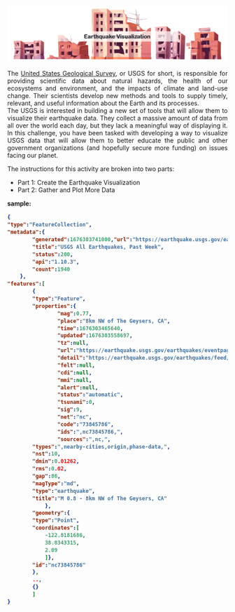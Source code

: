 <p align="center">
    <img src="https://github.com/theidari/earthquake_visualization/blob/main/asset/readme_header.png" width="900">
<p>
<p align="justify">
The <a href="https://earthquake.usgs.gov/earthquakes/feed/v1.0/geojson.php">United States Geological Survey</a>, or USGS for short, 
is responsible for providing scientific data about natural hazards, 
the health of our ecosystems and environment, and the impacts of climate and land-use change. 
Their scientists develop new methods and tools to supply timely, relevant, and useful 
information about the Earth and its processes.<br>
The USGS is interested in building a new set of tools that will allow them to visualize their 
earthquake data. They collect a massive amount of data from all over the world each day, but 
they lack a meaningful way of displaying it. In this challenge, you have been tasked with developing 
a way to visualize USGS data that will allow them to better educate the public and other government 
organizations (and hopefully secure more funding) on issues facing our planet.
<p>

The instructions for this activity are broken into two parts:

- Part 1: Create the Earthquake Visualization<br>
- Part 2: Gather and Plot More Data


<b>sample:<b>
```JSON
{
"type":"FeatureCollection",
"metadata":{
		"generated":1676303741000,"url":"https://earthquake.usgs.gov/earthquakes/feed/v1.0/summary/all_week.geojson",
		"title":"USGS All Earthquakes, Past Week",
		"status":200,
		"api":"1.10.3",
		"count":1940
    },
"features":[
		{
		"type":"Feature",
		"properties":{
                "mag":0.77,
                "place":"8km NW of The Geysers, CA",
                "time":1676303465640,
                "updated":1676303558697,
                "tz":null,
                "url":"https://earthquake.usgs.gov/earthquakes/eventpage/nc73845786",
                "detail":"https://earthquake.usgs.gov/earthquakes/feed/v1.0/detail/nc73845786.geojson",
                "felt":null,
                "cdi":null,
                "mmi":null,
                "alert":null,
                "status":"automatic",
                "tsunami":0,
                "sig":9,
                "net":"nc",
                "code":"73845786",
                "ids":",nc73845786,",
                "sources":",nc,",
		"types":",nearby-cities,origin,phase-data,",
		"nst":10,
		"dmin":0.01262,
		"rms":0.02,
		"gap":86,
		"magType":"md",
		"type":"earthquake",
		"title":"M 0.8 - 8km NW of The Geysers, CA"
			},
		"geometry":{
		"type":"Point",
		"coordinates":[
			-122.8181686,
			38.8343315,
			2.09
			]},
		"id":"nc73845786"
		},
		..,
		{}
		]
}           
``` 
